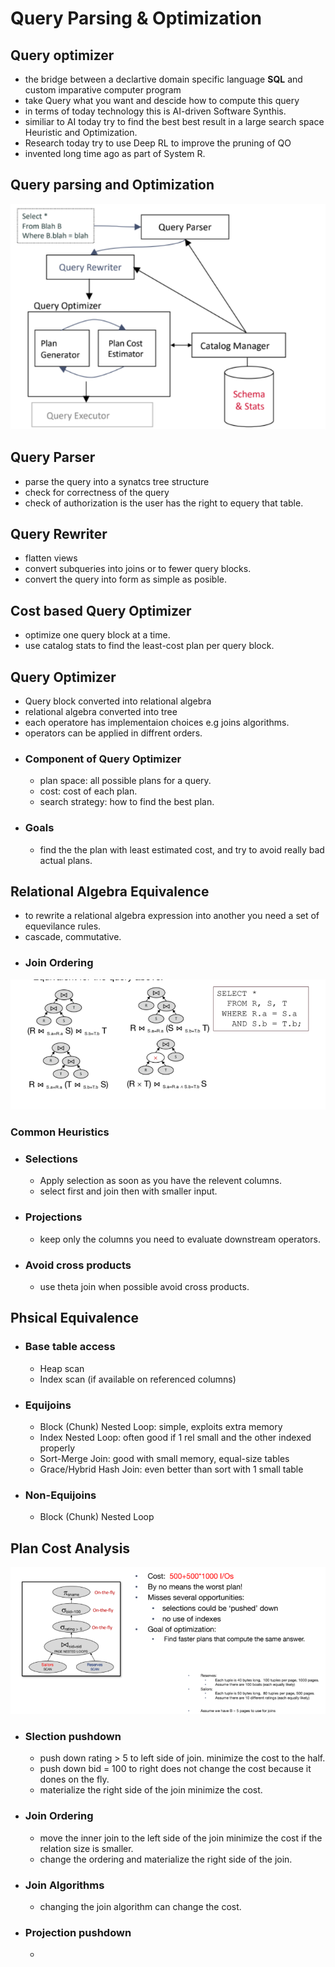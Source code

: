 # Query Parsing & Optimization 

## Query optimizer  
- the bridge between a declartive domain specific language **SQL** and custom imparative computer program 
- take Query what you want and descide how to compute this query 
- in terms of today technology this is AI-driven Software Synthis. 
- similiar to AI today try to find the best best result in a large search space Heuristic and Optimization. 
- Research today try to use Deep RL to improve the pruning of QO
- invented long time ago as part of System R.


## Query parsing and Optimization
![query optimization](./img/db45.png) 

## Query Parser
- parse the query into a synatcs tree structure
- check for correctness of the query
- check of authorization is the user has the right to equery that table.

## Query Rewriter 
- flatten views 
- convert subqueries into joins or to fewer query blocks.
- convert the query into form as simple as posible. 

## Cost based Query Optimizer 
- optimize one query block at a time. 
- use catalog stats to find the least-cost plan per query block.

## Query Optimizer 
- Query block converted into relational algebra 
- relational algebra converted into tree 
- each operatore has implementaion choices e.g joins algorithms. 
- operators can be applied in diffrent orders. 
- ### Component of Query Optimizer 
    - plan space: all possible plans for a query.
    - cost: cost of each plan. 
    - search strategy: how to find the best plan.
- ### Goals 
    - find the the plan with least estimated cost, and try to avoid really bad actual plans.

## Relational Algebra Equivalence
- to rewrite a relational algebra expression into another you need a set of equevilance rules. 
- cascade, commutative. 
- ### Join Ordering 
![relational algebra](./img/db46.png)   

### Common Heuristics 
- ### Selections
    - Apply selection as soon as you have the relevent columns. 
    - select first and join then with smaller input. 
- ### Projections
    - keep only the columns you need to evaluate downstream operators. 
- ### Avoid cross products
    - use theta join when possible avoid cross products.


## Phsical Equivalence
- ### Base table access
    - Heap scan
    - Index scan (if available on referenced columns)
- ### Equijoins
    - Block (Chunk) Nested Loop: simple, exploits extra memory
    - Index Nested Loop: often good if 1 rel small and the other indexed properly
    - Sort-Merge Join: good with small memory, equal-size tables
    - Grace/Hybrid Hash Join: even better than sort with 1 small table
- ### Non-Equijoins
    - Block (Chunk) Nested Loop

## Plan Cost Analysis 
![plan cost](./img/db47.png)

- ### Slection pushdown 
    - push down rating > 5 to left side of join. minimize the cost to the half.  
    - push down bid = 100 to right does not change the cost because it dones on the fly.
    - materialize the right side of the join minimize the cost. 
- ### Join Ordering 
    - move the inner join to the left side of the join minimize the cost if the relation size is smaller.
    - change the ordering and materialize the right side of the join.
- ### Join Algorithms 
    - changing the join algorithm can change the cost.
- ### Projection pushdown 
    - 